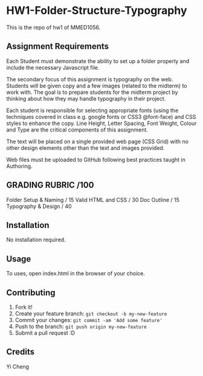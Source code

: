 # HW1-Folder-Structure-Typography

This is the repo of hw1 of MMED1056.

## Assignment Requirements

Each Student must demonstrate the ability to set up a folder properly and include the necessary Javascript file.

The secondary focus of this assignment is typography on the web. Students will be given copy and a few images (related to the midterm) to work with. The goal is to prepare students for the midterm project by thinking about how they may handle
typography in their project.

Each student is responsible for selecting appropriate fonts (using the techniques covered in class e.g. google fonts or CSS3 @font-face) and CSS styles to enhance the copy. Line Height, Letter Spacing, Font Weight, Colour and Type are the critical
components of this assignment.

The text will be placed on a single provided web page (CSS Grid) with no other design elements other than the text and images provided.

Web files must be uploaded to GitHub following best practices taught in Authoring.

## GRADING RUBRIC /100

Folder Setup & Naming / 15
Valid HTML and CSS / 30
Doc Outline / 15
Typography & Design / 40

## Installation

No installation required.

## Usage

To uses, open index.html in the browser of your choice.

## Contributing

1. Fork it!
2. Create your feature branch: `git checkout -b my-new-feature`
3. Commit your changes: `git commit -am 'Add some feature'`
4. Push to the branch: `git push origin my-new-feature`
5. Submit a pull request :D

## Credits

Yi Cheng
